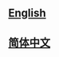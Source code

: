 ## <a href='https://pdf-extract-kit.readthedocs.io/en/latest/'>English</a>

## <a href='https://pdf-extract-kit.readthedocs.io/zh_CN/latest/'>简体中文</a>
